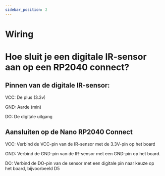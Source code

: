 ```yaml
---
sidebar_position: 2
---
```


# Wiring

# Hoe sluit je een digitale IR-sensor aan op een RP2040 connect?

## Pinnen van de digitale IR-sensor:
VCC: De plus (3.3v)

GND: Aarde (min)

DO: De digitale uitgang
## Aansluiten op de Nano RP2040 Connect
VCC: Verbind de VCC-pin van de IR-sensor met de 3.3V-pin op het board

GND: Verbind de GND-pin van de IR-sensor met een GND-pin op het board.

DO: Verbind de DO-pin van de sensor met een digitale pin naar keuze op het board, bijvoorbeeld D5